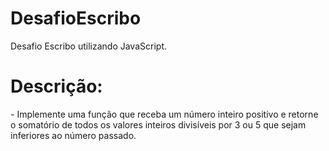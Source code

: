 # DesafioEscribo
Desafio Escribo utilizando JavaScript. 

<h1>Descrição:</h1>
- Implemente uma função que receba um número inteiro positivo e retorne o somatório de todos os valores
inteiros divisíveis por 3 ou 5 que sejam inferiores ao número passado.

